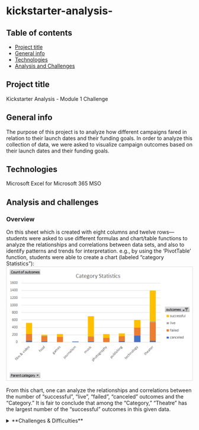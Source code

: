 # kickstarter-analysis-

## Table of contents
* [Project title](#project-title)
* [General info](#general-info)
* [Technologies](#technologies)
* [Analysis and Challenges](#analysis-and-challenges)



## Project title
Kickstarter Analysis - Module 1 Challenge

## General info
The purpose of this project is to analyze how different campaigns fared in relation to their launch dates and their funding goals. In order to analyze this collection of data, we were asked to visualize campaign outcomes based on their launch dates and their funding goals. 

## Technologies
Microsoft Excel for Microsoft 365 MSO

## Analysis and challenges
### Overview ###
On this sheet which is created with eight columns and twelve rows—students were asked to use different formulas and chart/table functions to analyze the relationships and correlations between data sets, and also to identify patterns and trends for interpretation. e.g., by using the ‘PivotTable’ function, students were able to create a chart (labeled “category Statistics”):
 ![](images/Category_Statistics.png)

From this chart, one can analyze the relationships and correlations between the number of “successful”, “live”, “failed”, “canceled” outcomes and the “Category.” It is fair to conclude that among the “Category,” “Theatre” has the largest number of the “successful” outcomes in this given data. 

<details>
           <summary>**Challenges & Difficulties**</summary>
           <p>The only “challenge” that I encountered was that the instructions in modules only show one way of doing a certain task, to get the results (as in having correct numbers in cells). I have used different formulas and got the same results, but I had to go back and change since it had a different formula on modules, as if that were the only way to calculate that given dataset. However, overall, it was a good practice to see how others would get the set up a formula or use different functions in Excel to solve problems. </p>
         </details>




